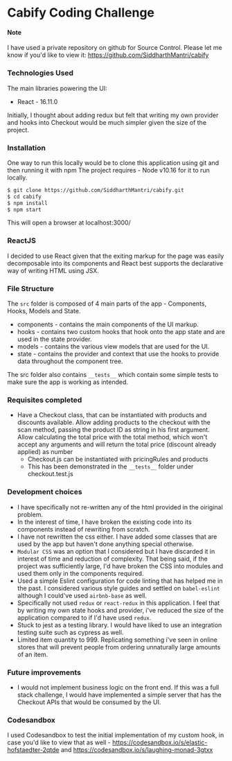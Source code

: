 # Cabify Coding Challenge

#### Note

I have used a private repository on github for Source Control. Please let me know if you'd like to view it: https://github.com/SiddharthMantri/cabify


### Technologies Used

The main libraries powering the UI:
  - React - 16.11.0

Initially, I thought about adding redux but felt that writing my own provider and hooks into Checkout would be much simpler given the size of the project.

### Installation

One way to run this locally would be to clone this application using git and then running it with npm
The project requires - Node v10.16 for it to run locally.

```sh
$ git clone https://github.com/SiddharthMantri/cabify.git
$ cd cabify
$ npm install
$ npm start
```
This will open a browser at localhost:3000/

### ReactJS
I decided to use React given that the exiting markup for the page was easily decomposable into its components and React best supports the declarative way of writing HTML using JSX. 

### File Structure
The `src` folder is composed of 4 main parts of the app - Components, Hooks, Models and State. 

- components - contains the main components of the UI markup. 
- hooks - contains two custom hooks that hook onto the app state and are used in the state provider.
- models - contains the various view models that are used for the UI.
- state - contains the provider and context that use the hooks to provide data throughout the component tree.

The src folder also contains `__tests__` which contain some simple tests to make sure the app is working as intended. 

### Requisites completed

- Have a Checkout class, that can be instantiated with products and discounts available. Allow adding products to the checkout with the scan method, passing the product ID as string in his first argument. Allow calculating the total price with the total method, which won't accept any arguments and will return the total price (discount already applied) as number
  - Checkout.js can be instantiated with pricingRules and products
  - This has been demonstrated in the `__tests__` folder under checkout.test.js


### Development choices

- I have specifically not re-written any of the html provided in the oiriginal problem.
- In the interest of time, I have broken the existing code into its components instead of rewriting from scratch.
- I have not rewritten the css either. I have added some classes that are used by the app but haven't done anything special otherwise.
- `Modular CSS` was an option that I considered but I have discarded it in interest of time and reduction of complexity. That being said, if the project was sufficiently large, I'd have broken the CSS into modules and used them only in the components required. 
- Used a simple Eslint configuration for code linting that has helped me in the past. I considered various style guides and settled on `babel-eslint` although I could've used `airbnb-base` as well. 
- Specifically not used `redux` or `react-redux` in this application. I feel that by writing my own state hooks and provider, i've reduced the size of the application compared to if I'd have used `redux`.
- Stuck to jest as a testing library. I would have liked to use an integration testing suite such as cypress as well. 
- Limited item quantity to 999. Replicating something i've seen in online stores that will prevent people from ordering unnaturally large amounts of an item.



### Future improvements
- I would not implement business logic on the front end. If this was a full stack challenge, I would have implemented a simple server that has the Checkout APIs that would be consumed by the UI.


### Codesandbox

I used Codesandbox to test the initial implementation of my custom hook, in case you'd like to view that as well - https://codesandbox.io/s/elastic-hofstaedter-2qtde and https://codesandbox.io/s/laughing-monad-3gtxx